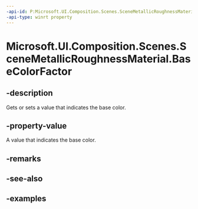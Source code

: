 ```yaml
---
-api-id: P:Microsoft.UI.Composition.Scenes.SceneMetallicRoughnessMaterial.BaseColorFactor
-api-type: winrt property
---
```


<!-- Property syntax.
public Vector4 BaseColorFactor { get;  set; }
-->

# Microsoft.UI.Composition.Scenes.SceneMetallicRoughnessMaterial.BaseColorFactor

## -description

Gets or sets a value that indicates the base color.

## -property-value

A value that indicates the base color.

## -remarks

## -see-also

## -examples

